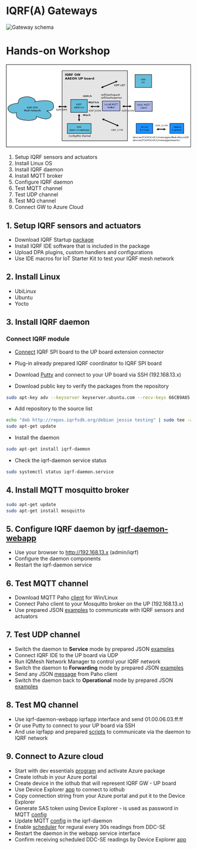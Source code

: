 # IQRF(A) Gateways

![Gateway schema](https://github.com/iqrfsdk/iqrf-daemon/blob/master/doc/iqrf-gateways.png "Schema for GWs")

# Hands-on Workshop

![Workshop schema](schema/workshop-schema.png "Schema for the workshop")

1. Setup IQRF sensors and actuators
2. Install Linux OS
3. Install IQRF daemon
4. Install MQTT broker
5. Configure IQRF daemon
6. Test MQTT channel
7. Test UDP channel
8. Test MQ channel
9. Connect GW to Azure Cloud

## 1. Setup IQRF sensors and actuators

- Download IQRF Startup [package](http://www.iqrf.org/support/how-to-start)
- Install IQRF IDE software that is included in the package
- Upload DPA plugins, custom handlers and configurations
- Use IDE macros for IoT Starter Kit to test your IQRF mesh network

## 2. Install Linux

- UbiLinux
- Ubuntu 
- Yocto

## 3. Install IQRF daemon

### Connect IQRF module 

- [Connect](http://www.iqrf.org/weben/downloads.php?id=412) IQRF SPI board to the UP board extension connector
- Plug-in already prepared IQRF coordinator to IQRF SPI board 
- Download [Putty](http://www.chiark.greenend.org.uk/~sgtatham/putty/download.html) and connect to your UP board via SSH (192.168.13.x)

- Download public key to verify the packages from the repository
```bash
sudo apt-key adv --keyserver keyserver.ubuntu.com --recv-keys 66CB9A85
```
- Add repository to the source list
```bash
echo "deb http://repos.iqrfsdk.org/debian jessie testing" | sudo tee -a /etc/apt/sources.list
sudo apt-get update
```
- Install the daemon
```bash
sudo apt-get install iqrf-daemon
```
- Check the iqrf-daemon service status
```bash
sudo systemctl status iqrf-daemon.service
```

## 4. Install MQTT mosquitto broker

```bash
sudo apt-get update
sudo apt-get install mosquitto
```

## 5. Configure IQRF daemon by [iqrf-daemon-webapp](https://github.com/iqrfsdk/iqrf-daemon-webapp) 

- Use your browser to http://192.168.13.x (admin/iqrf)
- Configure the daemon components
- Restart the iqrf-daemon service

## 6. Test MQTT channel

- Download MQTT Paho [client](http://repo.eclipse.org/content/repositories/paho-releases/org/eclipse/paho/org.eclipse.paho.ui.app/1.0.0/org.eclipse.paho.ui.app-1.0.0-win32.win32.x86.zip) for Win/Linux
- Connect Paho client to your Mosquitto broker on the UP (192.168.13.x)
- Use prepared JSON [examples](json-messages/1-dpa-raw) to communicate with IQRF sensors and actuators

## 7. Test UDP channel

- Switch the daemon to **Service** mode by prepared JSON [examples](json-messages/5-conf-mode) 
- Connect IQRF IDE to the UP board via UDP
- Run IQMesh Network Manager to control your IQRF network
- Switch the daemon to **Forwarding** mode by prepared JSON [examples](json-messages/5-conf-mode) 
- Send any JSON [message](json-messages/1-dpa-raw) from Paho client 
- Switch the daemon back to **Operational** mode by prepared JSON [examples](json-messages/5-conf-mode)

## 8. Test MQ channel

- Use iqrf-daemon-webapp iqrfapp interface and send 01.00.06.03.ff.ff
- Or use Putty to connect to your UP board via SSH
- And use iqrfapp and prepared [scripts](scripts) to communicate via the daemon to IQRF network

## 9. Connect to Azure cloud

- Start with dev essentials [program](https://www.visualstudio.com/cs/dev-essentials/) and activate Azure package
- Create iothub in your Azure portal
- Create device in the iothub that will represent IQRF GW - UP board
- Use Device Explorer [app](https://github.com/Azure/azure-iot-sdk-csharp/releases) to connect to iothub
- Copy connection string from your Azure portal and put it to the Device Explorer
- Generate SAS token using Device Explorer - is used as password in MQTT [config](daemon-config/MqttMessaging.json)
- Update MQTT [config](daemon-config/MqttMessaging.json) in the iqrf-daemon
- Enable [scheduler](daemon-config/Scheduler.json) for regural every 30s readings from DDC-SE
- Restart the daemon in the webapp service interface
- Confirm receiving scheduled DDC-SE readings by Device Explorer [app](https://github.com/Azure/azure-iot-sdk-csharp/releases)
